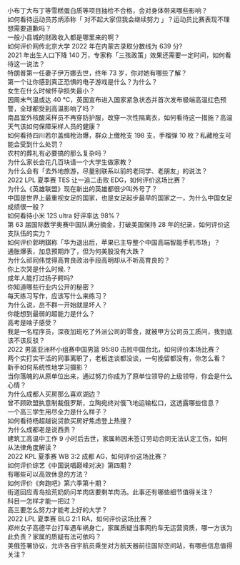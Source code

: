 小布丁大布丁等雪糕蛋白质等项目抽检不合格，会对身体带来哪些影响？  
如何看待运动员苏炳添称「 对不起大家但我会继续努力 」？运动员比赛表现不理想需要道歉吗？  
一般小县城的财政收入都是哪里来的啊？  
如何评价网传北京大学 2022 年在内蒙古录取分数线为 639 分?  
2021 年出生人口下降 140 万，专家称「三孩政策」效果还需要一定时间，如何看待这一说法？  
特朗普第一任妻子伊万娜去世，终年 73 岁，你对她有哪些了解？  
第一个让你感到真正恐惧的电子游戏是什么？为什么？  
女生在什么时候怀孕损失最小？  
因周末气温或达 40 ℃，英国宣布进入国家紧急状态并首次发布极端高温红色预警，全球都受到高温影响了吗？  
南昌室外核酸采样员不再穿防护服，改穿一次性隔离衣，如何看待这一措施？高温天气该如何保障采样人员的健康？  
如何看待四川若尔盖缉枪治爆，群众上缴枪支 198 支，手榴弹 10 枚？私藏枪支可能会受到什么处罚？  
农村的葬礼有必要搞的那么复杂吗？  
为什么家长会花几百块请一个大学生做家教？  
为什么会有「去外地旅游，尽量别联系以前的老同学、老朋友」的说法？  
2022 LPL 夏季赛 TES 让一追二击败 EDG，如何评价这场比赛？  
为什么《英雄联盟》现在新出的英雄都很少叫外号了？  
中国是世界上最重视女足的国家，也是女足起步最早的国家之一，为什么中国女足成绩很一般？  
如何看待小米 12S ultra 好评率达 98%？  
第 63 届国际数学奥赛中国队满分摘金，打破美国保持 28 年的纪录，如何评价这支队伍的实力？  
如何评价郭明錤称「华为退出后，苹果已主导整个中国高端智能手机市场」？  
通胀爆表，加息预期炸了，但为何美股没有大跌？  
为什么祁同伟觉得高育良政治手段高明却从不听高育良的？  
你上次哭是什么时候.？  
成年人能打过扬子鳄吗?  
你知道哪些行业内公开的秘密？  
每天练习写作，应该写什么来练习？  
为什么说，岳不群一开始就是坏人？  
你能想到最弱的超能力是什么？  
高考是啥子感受？  
我是一名程序员，深夜加班吃了外派公司的零食，就被甲方公司员工质问，我到底该不该反驳？  
2022 男篮亚洲杯小组赛中国男篮 95:80 击败中国台北，如何评价本场比赛？  
两个实打实干活的同事离职了，老板连谈都没谈，一句挽留都没有，你怎么看？  
新手如何系统性地学习摄影？  
当你落魄的从原单位出来，通过努力你成为了原单位领导的上级领导，你会是什么心情？  
为什么成都人买房那么喜欢湖边？  
曾不顾欧盟执意制裁俄罗斯，立陶宛终对俄飞地运输松口，这透露哪些信息？  
一个高三学生用尽全力是什么样子？  
如何看待杨超越说贷款买房好焦虑登上热搜？  
为什么成都老是说西贵？  
建筑工高温中工作 9 小时后去世，家属称因未签订劳动合同无法认定工伤，如何从法律角度解读？  
2022 KPL 夏季赛 WB 3:2 成都 AG，如何评价这场比赛？  
如何评价综艺《中国说唱巅峰对决》第四期？  
有哪些可以高效休息的方法？  
如何评价《奔跑吧》第六季第十期？  
街道回应青岛拾荒奶奶问羊肉店要剩羊肉汤。此事还有哪些细节值得关注？  
科目一怎样才能一把过？  
高三要怎么努力才能考上好的大学？  
2022 LPL 夏季赛 BLG 2:1 RA，如何评价这场比赛？  
郑州女子高德平台打车遇车祸身亡，家属质疑当事网约车无运营资质，哪一方该为此负责？家属的质疑有法可依吗？  
美俄签署协议，允许各自宇航员乘坐对方航天器前往国际空间站，有哪些信息值得关注？  
